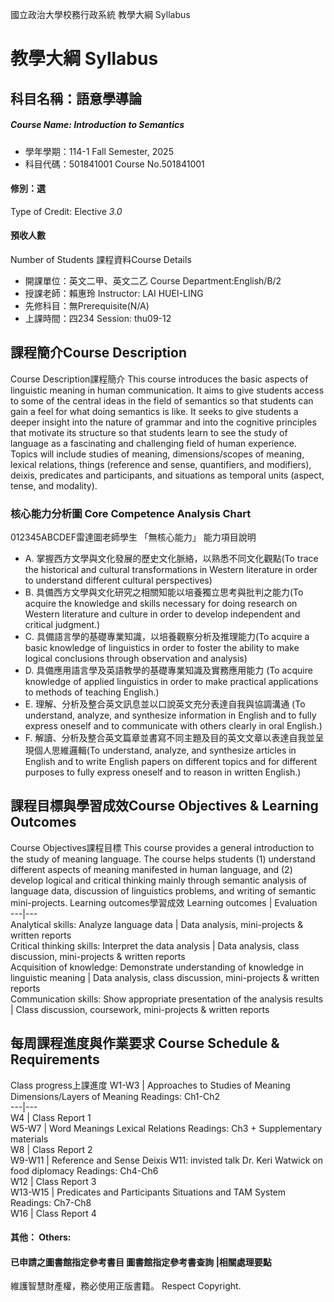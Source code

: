 國立政治大學校務行政系統 教學大綱 Syllabus
# 教學大綱 Syllabus
##  科目名稱：語意學導論 
#####  Course Name: Introduction to Semantics
  * 學年學期：114-1 Fall Semester, 2025 
  * 科目代碼：501841001 Course No.501841001
#### 修別：選
Type of Credit: Elective 
_3.0_
#### 預收人數
Number of Students
課程資料Course Details
  * 開課單位：英文二甲、英文二乙 Course Department:English/B/2 
  * 授課老師：賴惠玲 Instructor: LAI HUEI-LING 
  * 先修科目：無Prerequisite(N/A)
  * 上課時間：四234 Session: thu09-12
##  課程簡介Course Description
Course Description課程簡介
This course introduces the basic aspects of linguistic meaning in human communication. It aims to give students access to some of the central ideas in the field of semantics so that students can gain a feel for what doing semantics is like. It seeks to give students a deeper insight into the nature of grammar and into the cognitive principles that motivate its structure so that students learn to see the study of language as a fascinating and challenging field of human experience. Topics will include studies of meaning, dimensions/scopes of meaning, lexical relations, things (reference and sense, quantifiers, and modifiers), deixis, predicates and participants, and situations as temporal units (aspect, tense, and modality). 
###  核心能力分析圖 Core Competence Analysis Chart
012345ABCDEF雷達圖老師學生
「無核心能力」 
能力項目說明
  * A. 掌握西方文學與文化發展的歷史文化脈絡，以熟悉不同文化觀點(To trace the historical and cultural transformations in Western literature in order to understand different cultural perspectives)
  * B. 具備西方文學與文化研究之相關知能以培養獨立思考與批判之能力(To acquire the knowledge and skills necessary for doing research on Western literature and culture in order to develop independent and critical judgment.)
  * C. 具備語言學的基礎專業知識，以培養觀察分析及推理能力(To acquire a basic knowledge of linguistics in order to foster the ability to make logical conclusions through observation and analysis)
  * D. 具備應用語言學及英語教學的基礎專業知識及實務應用能力 (To acquire knowledge of applied linguistics in order to make practical applications to methods of teaching English.)
  * E. 理解、分析及整合英文訊息並以口說英文充分表達自我與協調溝通 (To understand, analyze, and synthesize information in English and to fully express oneself and to communicate with others clearly in oral English.)
  * F. 解讀、分析及整合英文篇章並書寫不同主題及目的英文文章以表達自我並呈現個人思維邏輯(To understand, analyze, and synthesize articles in English and to write English papers on different topics and for different purposes to fully express oneself and to reason in written English.)
##  課程目標與學習成效Course Objectives & Learning Outcomes 
Course Objectives課程目標
This course provides a general introduction to the study of meaning language. The course helps students (1) understand different aspects of meaning manifested in human language, and (2) develop logical and critical thinking mainly through semantic analysis of language data, discussion of linguistics problems, and writing of semantic mini-projects. 
Learning outcomes學習成效
Learning outcomes |  Evaluation  
---|---  
Analytical skills: Analyze language data |  Data analysis, mini-projects & written reports  
Critical thinking skills: Interpret the data analysis |  Data analysis, class discussion, mini-projects & written reports  
Acquisition of knowledge: Demonstrate understanding of knowledge in linguistic meaning |  Data analysis, class discussion, mini-projects & written reports  
Communication skills: Show appropriate presentation of the analysis results  |  Class discussion, coursework, mini-projects & written reports   
##  每周課程進度與作業要求 Course Schedule & Requirements
Class progress上課進度
W1-W3 |  Approaches to Studies of Meaning Dimensions/Layers of Meaning Readings: Ch1-Ch2  
---|---  
W4 |  Class Report 1  
W5-W7 |  Word Meanings  Lexical Relations Readings: Ch3 + Supplementary materials  
W8 |  Class Report 2  
W9-W11 |  Reference and Sense Deixis W11: invisted talk Dr. Keri Watwick on food diplomacy Readings: Ch4-Ch6  
W12 |  Class Report 3  
W13-W15 |  Predicates and Participants Situations and TAM System Readings: Ch7-Ch8  
W16 |  Class Report 4  
####  其他： Others:
####  已申請之圖書館指定參考書目  圖書館指定參考書查詢 |相關處理要點
維護智慧財產權，務必使用正版書籍。 Respect Copyright.